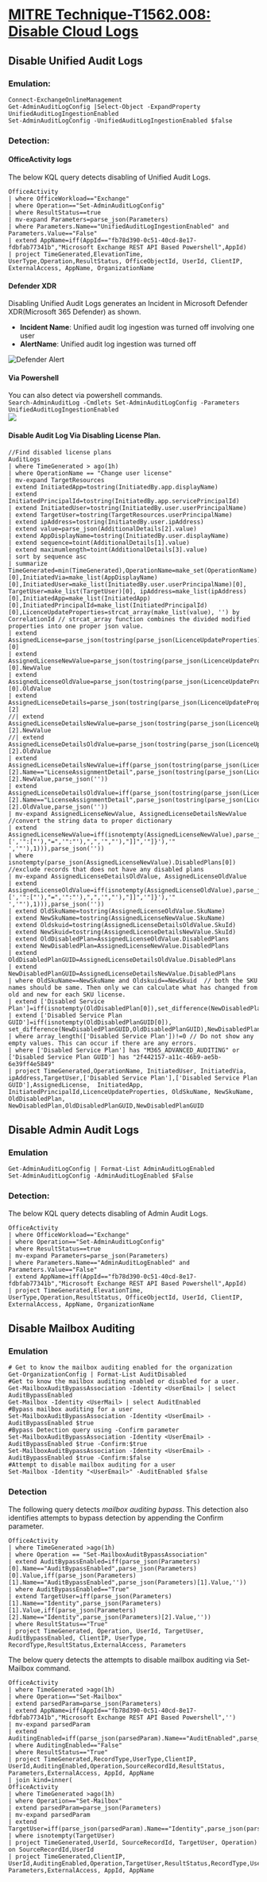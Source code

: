 # [MITRE Technique-T1562.008: Disable Cloud Logs](https://attack.mitre.org/techniques/T1562/008/)  

## Disable Unified Audit Logs  
### Emulation:  
```
Connect-ExchangeOnlineManagement
Get-AdminAuditLogConfig |Select-Object -ExpandProperty UnifiedAuditLogIngestionEnabled
Set-AdminAuditLogConfig -UnifiedAuditLogIngestionEnabled $false
```

### Detection:
#### OfficeActivity logs
The below KQL query detects disabling of Unified Audit Logs.  
```
OfficeActivity
| where OfficeWorkload=="Exchange"
| where Operation=="Set-AdminAuditLogConfig"
| where ResultStatus==true
| mv-expand Parameters=parse_json(Parameters)
| where Parameters.Name=="UnifiedAuditLogIngestionEnabled" and Parameters.Value=="False"
| extend AppName=iff(AppId=="fb78d390-0c51-40cd-8e17-fdbfab77341b","Microsoft Exchange REST API Based Powershell",AppId)
| project TimeGenerated,ElevationTime, UserType,Operation,ResultStatus, OfficeObjectId, UserId, ClientIP, ExternalAccess, AppName, OrganizationName
```
#### Defender XDR
Disabling Unified Audit Logs generates an Incident in Microsoft Defender XDR(Microsoft 365 Defender) as shown.
* **Incident Name**: Unified audit log ingestion was turned off involving one user
* **AlertName**: Unified audit log ingestion was turned off

![Defender Alert](Images/UnifiedAuditLogDisabled.png)  
#### Via Powershell
You can also detect via powershell commands.  
```Search-AdminAuditLog -Cmdlets Set-AdminAuditLogConfig -Parameters UnifiedAuditLogIngestionEnabled```  
![](Images/DetectUnifiedAuditLogDisabled.png)

#### Disable Audit Log Via Disabling License Plan.
```
//Find disabled license plans
AuditLogs
| where TimeGenerated > ago(1h)
| where OperationName == "Change user license"
| mv-expand TargetResources
| extend InitiatedApp=tostring(InitiatedBy.app.displayName)
| extend InitiatedPrincipalId=tostring(InitiatedBy.app.servicePrincipalId)
| extend InitiatedUser=tostring(InitiatedBy.user.userPrincipalName)
| extend TargetUser=tostring(TargetResources.userPrincipalName)
| extend ipAddress=tostring(InitiatedBy.user.ipAddress)
| extend value=parse_json(AdditionalDetails[2].value)
| extend AppDisplayName=tostring(InitiatedBy.user.displayName)
| extend sequence=toint(AdditionalDetails[1].value)
| extend maximumlength=toint(AdditionalDetails[3].value)
| sort by sequence asc 
| summarize TimeGenerated=min(TimeGenerated),OperationName=make_set(OperationName)[0],InitiatedVia=make_list(AppDisplayName)[0],InitiatedUser=make_list(InitiatedBy.user.userPrincipalName)[0], TargetUser=make_list(TargetUser)[0], ipAddress=make_list(ipAddress)[0],InitiatedApp=make_list(InitiatedApp)[0],InitiatedPrincipalId=make_list(InitiatedPrincipalId)[0],LicenceUpdateProperties=strcat_array(make_list(value), '') by CorrelationId // strcat_array function combines the divided modified properties into one proper json value.
| extend AssignedLicense=parse_json(tostring(parse_json(LicenceUpdateProperties).targetUpdatedProperties))[0]
| extend AssignedLicenseNewValue=parse_json(tostring(parse_json(LicenceUpdateProperties).targetUpdatedProperties))[0].NewValue
| extend AssignedLicenseOldValue=parse_json(tostring(parse_json(LicenceUpdateProperties).targetUpdatedProperties))[0].OldValue
| extend AssignedLicenseDetails=parse_json(tostring(parse_json(LicenceUpdateProperties).targetUpdatedProperties))[2]
//| extend AssignedLicenseDetailsNewValue=parse_json(tostring(parse_json(LicenceUpdateProperties).targetUpdatedProperties))[2].NewValue
//| extend AssignedLicenseDetailsOldValue=parse_json(tostring(parse_json(LicenceUpdateProperties).targetUpdatedProperties))[2].OldValue
| extend AssignedLicenseDetailsNewValue=iff(parse_json(tostring(parse_json(LicenceUpdateProperties).targetUpdatedProperties))[2].Name=="LicenseAssignmentDetail",parse_json(tostring(parse_json(LicenceUpdateProperties).targetUpdatedProperties))[2].NewValue,parse_json(''))
| extend AssignedLicenseDetailsOldValue=iff(parse_json(tostring(parse_json(LicenceUpdateProperties).targetUpdatedProperties))[2].Name=="LicenseAssignmentDetail",parse_json(tostring(parse_json(LicenceUpdateProperties).targetUpdatedProperties))[2].OldValue,parse_json(''))
| mv-expand AssignedLicenseNewValue, AssignedLicenseDetailsNewValue
//convert the string data to proper dictionary
| extend AssignedLicenseNewValue=iff(isnotempty(AssignedLicenseNewValue),parse_json(strcat('{"',substring(replace_string(replace_string(replace_string(replace_string(replace_string(tostring(parse_json(AssignedLicenseNewValue)),'=[','":["'),"=",'":"'),",",'","'),"]]",'"]}'),'" ','"'),1))),parse_json(''))
| where isnotempty(parse_json(AssignedLicenseNewValue).DisabledPlans[0])  //exclude records that does not have any disabled plans
| mv-expand AssignedLicenseDetailsOldValue, AssignedLicenseOldValue
| extend AssignedLicenseOldValue=iff(isnotempty(AssignedLicenseOldValue),parse_json(strcat('{"',substring(replace_string(replace_string(replace_string(replace_string(replace_string(tostring(parse_json(AssignedLicenseOldValue)),'=[','":["'),"=",'":"'),",",'","'),"]]",'"]}'),'" ','"'),1))),parse_json(''))
| extend OldSkuName=tostring(AssignedLicenseOldValue.SkuName)
| extend NewSkuName=tostring(AssignedLicenseNewValue.SkuName)
| extend Oldskuid=tostring(AssignedLicenseDetailsOldValue.SkuId)
| extend NewSkuid=tostring(AssignedLicenseDetailsNewValue.SkuId)
| extend OldDisabledPlan=AssignedLicenseOldValue.DisabledPlans
| extend NewDisabledPlan=AssignedLicenseNewValue.DisabledPlans
| extend OldDisabledPlanGUID=AssignedLicenseDetailsOldValue.DisabledPlans
| extend NewDisabledPlanGUID=AssignedLicenseDetailsNewValue.DisabledPlans
| where OldSkuName==NewSkuName and Oldskuid==NewSkuid  // both the SKU names should be same. Then only we can calculate what has changed from old and new for each SKU license.
| extend ['Disabled Service Plan']=iff(isnotempty(OldDisabledPlan[0]),set_difference(NewDisabledPlan,OldDisabledPlan),NewDisabledPlan)
| extend ['Disabled Service Plan GUID']=iff(isnotempty(OldDisabledPlanGUID[0]), set_difference(NewDisabledPlanGUID,OldDisabledPlanGUID),NewDisabledPlanGUID)
| where array_length(['Disabled Service Plan'])!=0 // Do not show any empty values. This can occur if there are any errors.
| where ['Disabled Service Plan'] has "M365_ADVANCED_AUDITING" or ['Disabled Service Plan GUID'] has "2f442157-a11c-46b9-ae5b-6e39ff4e5849"
| project TimeGenerated,OperationName, InitiatedUser, InitiatedVia, ipAddress,TargetUser,['Disabled Service Plan'],['Disabled Service Plan GUID'],AssignedLicense,  InitiatedApp, InitiatedPrincipalId,LicenceUpdateProperties, OldSkuName, NewSkuName, OldDisabledPlan, NewDisabledPlan,OldDisabledPlanGUID,NewDisabledPlanGUID
```
## Disable Admin Audit Logs  
### Emulation
```
Get-AdminAuditLogConfig | Format-List AdminAuditLogEnabled
Set-AdminAuditLogConfig -AdminAuditLogEnabled $False
```
### Detection: 
The below KQL query detects disabling of Admin Audit Logs.  
```
OfficeActivity
| where OfficeWorkload=="Exchange"
| where Operation=="Set-AdminAuditLogConfig"
| where ResultStatus==true
| mv-expand Parameters=parse_json(Parameters)
| where Parameters.Name=="AdminAuditLogEnabled" and Parameters.Value=="False"
| extend AppName=iff(AppId=="fb78d390-0c51-40cd-8e17-fdbfab77341b","Microsoft Exchange REST API Based Powershell",AppId)
| project TimeGenerated,ElevationTime, UserType,Operation,ResultStatus, OfficeObjectId, UserId, ClientIP, ExternalAccess, AppName, OrganizationName
```
## Disable Mailbox Auditing
### Emulation

```
# Get to know the mailbox auditing enabled for the organization
Get-OrganizationConfig | Format-List AuditDisabled
#Get to know the mailbox auditing enabled or disabled for a user.
Get-MailboxAuditBypassAssociation -Identity <UserEmail> | select AuditBypassEnabled
Get-Mailbox -Identity <UserMail> | select AuditEnabled                 
#Bypass mailbox auditing for a user
Set-MailboxAuditBypassAssociation -Identity <UserEmail> -AuditBypassEnabled $true
#Bypass Detection query using -Confirm parameter
Set-MailboxAuditBypassAssociation -Identity <UserEmail> -AuditBypassEnabled $true -Confirm:$true 
Set-MailboxAuditBypassAssociation -Identity <UserEmail> -AuditBypassEnabled $true -Confirm:$false
#Attempt to disable mailbox auditing for a user
Set-Mailbox -Identity "<UserEmail>" -AuditEnabled $false 
```
### Detection
The following query detects _mailbox auditing bypass_. This detection also identifies attempts to bypass detection by appending the Confirm parameter.
```
OfficeActivity
| where TimeGenerated >ago(1h)
| where Operation == "Set-MailboxAuditBypassAssociation"
| extend AuditBypassEnabled=iff(parse_json(Parameters)[0].Name=="AuditBypassEnabled",parse_json(Parameters)[0].Value,iff(parse_json(Parameters)[1].Name=="AuditBypassEnabled",parse_json(Parameters)[1].Value,''))
| where AuditBypassEnabled=="True"
| extend TargetUser=iff(parse_json(Parameters)[1].Name=="Identity",parse_json(Parameters)[1].Value,iff(parse_json(Parameters)[2].Name=="Identity",parse_json(Parameters)[2].Value,''))
| where ResultStatus=="True"
| project TimeGenerated, Operation, UserId, TargetUser,  AuditBypassEnabled, ClientIP, UserType, RecordType,ResultStatus,ExternalAccess, Parameters
```
The below query detects the attempts to disable mailbox auditing via Set-Mailbox command.  
```
OfficeActivity
| where TimeGenerated >ago(1h)
| where Operation=="Set-Mailbox"
| extend parsedParam=parse_json(Parameters) 
| extend AppName=iff(AppId=="fb78d390-0c51-40cd-8e17-fdbfab77341b","Microsoft Exchange REST API Based Powershell",'')
| mv-expand parsedParam
| extend AuditingEnabled=iff(parse_json(parsedParam).Name=="AuditEnabled",parse_json(parsedParam).Value,'')
| where AuditingEnabled=="False"
| where ResultStatus=="True"
| project TimeGenerated,RecordType,UserType,ClientIP, UserId,AuditingEnabled,Operation,SourceRecordId,ResultStatus, Parameters,ExternalAccess, AppId, AppName
| join kind=inner(
OfficeActivity
| where TimeGenerated >ago(1h)
| where Operation=="Set-Mailbox"
| extend parsedParam=parse_json(Parameters) 
| mv-expand parsedParam
| extend TargetUser=iff(parse_json(parsedParam).Name=="Identity",parse_json(parsedParam).Value,'')
| where isnotempty(TargetUser)
| project TimeGenerated,UserId, SourceRecordId, TargetUser, Operation) on SourceRecordId,UserId
| project TimeGenerated,ClientIP, UserId,AuditingEnabled,Operation,TargetUser,ResultStatus,RecordType,UserType,SourceRecordId, Parameters,ExternalAccess, AppId, AppName
```
